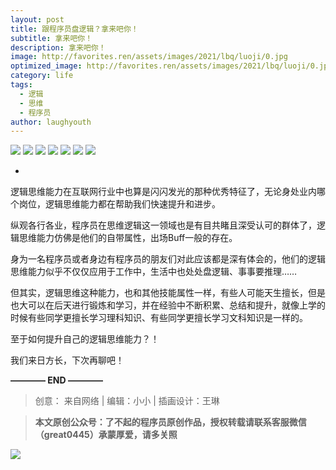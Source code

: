 ```yaml
---
layout: post
title: 跟程序员盘逻辑？拿来吧你！
subtitle: 拿来吧你！
description: 拿来吧你！
image: http://favorites.ren/assets/images/2021/lbq/luoji/0.jpg
optimized_image: http://favorites.ren/assets/images/2021/lbq/luoji/0.jpg
category: life
tags:
  - 逻辑
  - 思维
  - 程序员
author: laughyouth
---
```



![](http://favorites.ren/assets/images/2021/cartoon/bianbie/640.jpeg)
![](http://favorites.ren/assets/images/2021/lbq/luoji/640.jpeg)
![](http://favorites.ren/assets/images/2021/lbq/luoji/640-1.jpeg)
![](http://favorites.ren/assets/images/2021/lbq/luoji/640-2.jpeg)
![](http://favorites.ren/assets/images/2021/lbq/luoji/640-3.jpeg)
![](http://favorites.ren/assets/images/2021/lbq/luoji/640-4.jpeg)
![](http://favorites.ren/assets/images/2021/lbq/luoji/640-5.jpeg)

-
逻辑思维能力在互联网行业中也算是闪闪发光的那种优秀特征了，无论身处业内哪个岗位，逻辑思维能力都在帮助我们快速提升和进步。

纵观各行各业，程序员在思维逻辑这一领域也是有目共睹且深受认可的群体了，逻辑思维能力仿佛是他们的自带属性，出场Buff一般的存在。

身为一名程序员或者身边有程序员的朋友们对此应该都是深有体会的，他们的逻辑思维能力似乎不仅仅应用于工作中，生活中也处处盘逻辑、事事要推理……

但其实，逻辑思维这种能力，也和其他技能属性一样，有些人可能天生擅长，但是也大可以在后天进行锻炼和学习，并在经验中不断积累、总结和提升，就像上学的时候有些同学更擅长学习理科知识、有些同学更擅长学习文科知识是一样的。

至于如何提升自己的逻辑思维能力？！

我们来日方长，下次再聊吧！



**———— END ————**

>创意： 来自网络 | 编辑：小小 | 插画设计：王琳

>**本文原创公众号：了不起的程序员原创作品，授权转载请联系客服微信（great0445）承蒙厚爱，请多关照**

![](http://favorites.ren/assets/images/2021/cartoon/jiaban/640-3.jpeg)


